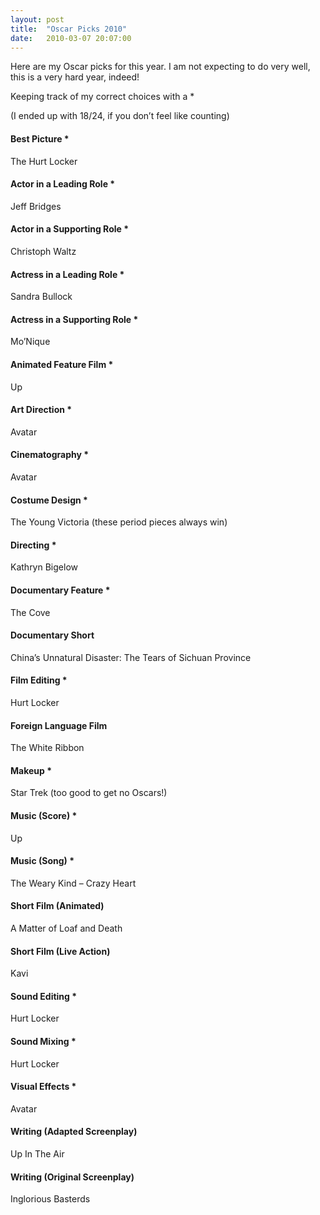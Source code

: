 ```yaml
---
layout: post
title:  "Oscar Picks 2010"
date:   2010-03-07 20:07:00
---
```

Here are my Oscar picks for this year. I am not expecting to do very well, this is a very hard year, indeed!

Keeping track of my correct choices with a *

(I ended up with 18/24, if you don’t feel like counting)

#### Best Picture  *

The Hurt Locker

#### Actor in a Leading Role *

Jeff Bridges

#### Actor in a Supporting Role *

Christoph Waltz

#### Actress in a Leading Role *

Sandra Bullock

#### Actress in a Supporting Role *

Mo’Nique

#### Animated Feature Film *

Up

#### Art Direction *

Avatar

#### Cinematography *

Avatar

#### Costume Design *

The Young Victoria (these period pieces always win)

#### Directing *

Kathryn Bigelow

#### Documentary Feature *

The Cove

#### Documentary Short

China’s Unnatural Disaster: The Tears of Sichuan Province

#### Film Editing *

Hurt Locker

#### Foreign Language Film

The White Ribbon

#### Makeup *

Star Trek (too good to get no Oscars!)

#### Music (Score) *

Up

#### Music (Song) *

The Weary Kind – Crazy Heart

#### Short Film (Animated)

A Matter of Loaf and Death

#### Short Film (Live Action)

Kavi

#### Sound Editing *

Hurt Locker

#### Sound Mixing *

Hurt Locker

#### Visual Effects *

Avatar

#### Writing (Adapted Screenplay)

Up In The Air

#### Writing (Original Screenplay)

Inglorious Basterds
